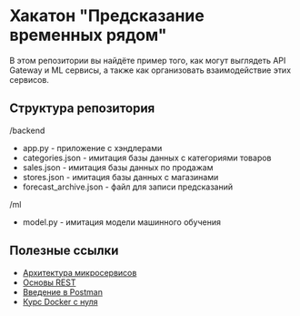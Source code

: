 # Хакатон "Предсказание временных рядом"

В этом репозитории вы найдёте пример того, как могут выглядеть API Gateway и ML сервисы, а также как организовать взаимодействие этих сервисов.

## Структура репозитория
/backend
- app.py - приложение с хэндлерами
- categories.json - имитация базы данных с категориями товаров
- sales.json - имитация базы данных по продажам
- stores.json - имитация базы данных с магазинами
- forecast_archive.json - файл для записи предсказаний

/ml
- model.py - имитация модели машинного обучения


## Полезные ссылки
- [Архитектура микросервисов](https://habr.com/ru/companies/vk/articles/320962/)
- [Основы REST](https://tproger.ru/articles/osnovy-rest-teorija-i-praktika?ysclid=lmxefuafdd378867233)
- [Введение в Postman](https://habr.com/ru/companies/kolesa/articles/351250/)
- [Курс Docker c нуля](https://karpov.courses/docker)